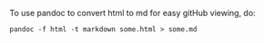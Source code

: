 To use pandoc to convert html to md for easy gitHub viewing, do:

```%sh
pandoc -f html -t markdown some.html > some.md
```
